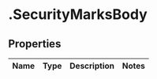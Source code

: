 # .SecurityMarksBody

## Properties
Name | Type | Description | Notes
------------ | ------------- | ------------- | -------------



